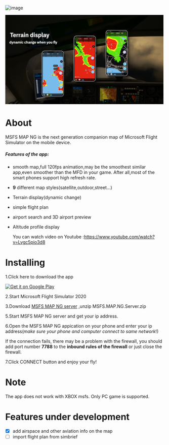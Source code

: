 ![image](https://github.com/GongShengyue/MSFS-MapNG-Server/blob/main/icon_small%20-github.png)

<img src="https://github.com/GongShengyue/MSFS-MapNG/blob/main/xuanchuan3.png" width="500px">



# About

MSFS MAP NG is the next generation companion map of Microsoft Flight Simulator on the mobile device.

##### Features of the app:

- smooth map,full 120fps animation,may be the  smoothest similar app,even smoother than the MFD in your game. After all,most of the smart phones support high refresh rate.

- **9** different map styles(satellite,outdoor,street...)

- Terrain display(dynamic change)

- simple flight plan
- airport search and 3D airport preview
- Altitude profile display
  

  You can watch video on Youtube :https://www.youtube.com/watch?v=Lvgc5pio3d8


# Installing

1.Click here to download the app 

<a href='https://play.google.com/store/apps/details?id=com.gsy.msfs_mapbox_kotlin&pcampaignid=pcampaignidMKT-Other-global-all-co-prtnr-py-PartBadge-Mar2515-1'><img alt='Get it on Google Play'  width='250' src='https://play.google.com/intl/en_us/badges/static/images/badges/en_badge_web_generic.png'/></a>



2.Start Microsoft Flight Simulator 2020

3.Download [MSFS MAP NG server](https://github.com/GongShengyue/MSFS-MapNG/releases/download/v1.1.1/MSFS.MAP.NG.Server.zip) ,unzip MSFS.MAP.NG.Server.zip

5.Start MSFS MAP NG server and get your ip address.

6.Open the MSFS MAP NG appication on your phone and enter your ip address(*make sure your phone and computer connect to same network*!)

If the connection fails, there may be a problem with the firewall, you should add port number **7788** to the **inbound rules of the firewall** or just close the firewall.

7.Click CONNECT button and enjoy your fly!

# Note

The app does not work with XBOX msfs. Only  PC game is supported.

# Features under development

- [x] add airspace and other aviation info on the map
- [ ] import flight plan from simbrief
